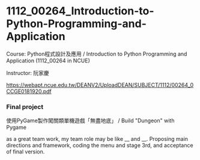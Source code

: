 # 1112_00264_Introduction-to-Python-Programming-and-Application
Course: Python程式設計及應用 / Introduction to Python Programming and Application (1112_00264 in NCUE)

Instructor: 阮家慶

https://webapt.ncue.edu.tw/DEANV2/UploadDEAN/SUBJECT/1112/00264_0CCGE0181920.pdf

### Final project
使用PyGame製作闖關類單機遊戲「無盡地底」 / Build "Dungeon" with Pygame

as a great team work, my team role may be like __ and __.
Proposing main directions and framework, coding the menu and stage 3rd, and acceptance of final version.
